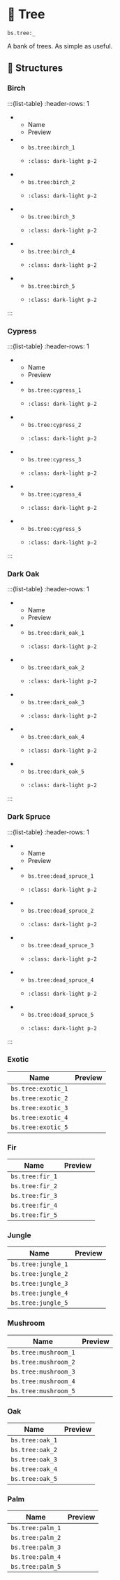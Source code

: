 # 🌳 Tree

`bs.tree:_`

A bank of trees. As simple as useful.

## 🗿 Structures

### Birch

:::{list-table}
:header-rows: 1

*   - Name
    - Preview
*   - `bs.tree:birch_1`
    - ```{image} img/birch_1.png
      :class: dark-light p-2
      ```
*   - `bs.tree:birch_2`
    - ```{image} img/birch_2.png
      :class: dark-light p-2
      ```
*   - `bs.tree:birch_3`
    - ```{image} img/birch_3.png
      :class: dark-light p-2
      ```
*   - `bs.tree:birch_4`
    - ```{image} img/birch_4.png
      :class: dark-light p-2
      ```
*   - `bs.tree:birch_5`
    - ```{image} img/birch_5.png
      :class: dark-light p-2
      ```
:::

### Cypress

:::{list-table}
:header-rows: 1

*   - Name
    - Preview
*   - `bs.tree:cypress_1`
    - ```{image} img/cypress_1.png
      :class: dark-light p-2
      ```
*   - `bs.tree:cypress_2`
    - ```{image} img/cypress_2.png
      :class: dark-light p-2
      ```
*   - `bs.tree:cypress_3`
    - ```{image} img/cypress_3.png
      :class: dark-light p-2
      ```
*   - `bs.tree:cypress_4`
    - ```{image} img/cypress_4.png
      :class: dark-light p-2
      ```
*   - `bs.tree:cypress_5`
    - ```{image} img/cypress_5.png
      :class: dark-light p-2
      ```

:::

### Dark Oak

:::{list-table}
:header-rows: 1

*   - Name
    - Preview
*   - `bs.tree:dark_oak_1`
    - ```{image} img/dark_oak_1.png
      :class: dark-light p-2
      ```
*   - `bs.tree:dark_oak_2`
    - ```{image} img/dark_oak_2.png
      :class: dark-light p-2
      ```
*   - `bs.tree:dark_oak_3`
    - ```{image} img/dark_oak_3.png
      :class: dark-light p-2
      ```
*   - `bs.tree:dark_oak_4`
    - ```{image} img/dark_oak_4.png
      :class: dark-light p-2
      ```
*   - `bs.tree:dark_oak_5`
    - ```{image} img/dark_oak_5.png
      :class: dark-light p-2
      ```

:::

### Dark Spruce

:::{list-table}
:header-rows: 1

*   - Name
    - Preview
*   - `bs.tree:dead_spruce_1`
    - ```{image} img/dead_spruce_1.png
      :class: dark-light p-2
      ```
*   - `bs.tree:dead_spruce_2`
    - ```{image} img/dead_spruce_2.png
      :class: dark-light p-2
      ```
*   - `bs.tree:dead_spruce_3`
    - ```{image} img/dead_spruce_3.png
      :class: dark-light p-2
      ```
*   - `bs.tree:dead_spruce_4`
    - ```{image} img/dead_spruce_4.png
      :class: dark-light p-2
      ```
*   - `bs.tree:dead_spruce_5`
    - ```{image} img/dead_spruce_5.png
      :class: dark-light p-2
      ```

:::

### Exotic

| Name | Preview |
| --- | --- |
| `bs.tree:exotic_1` |  |
| `bs.tree:exotic_2` |  |
| `bs.tree:exotic_3` |  |
| `bs.tree:exotic_4` |  |
| `bs.tree:exotic_5` |  |

### Fir

| Name | Preview |
| --- | --- |
| `bs.tree:fir_1` |  |
| `bs.tree:fir_2` |  |
| `bs.tree:fir_3` |  |
| `bs.tree:fir_4` |  |
| `bs.tree:fir_5` |  |

### Jungle

| Name | Preview |
| --- | --- |
| `bs.tree:jungle_1` |  |
| `bs.tree:jungle_2` |  |
| `bs.tree:jungle_3` |  |
| `bs.tree:jungle_4` |  |
| `bs.tree:jungle_5` |  |

### Mushroom

| Name | Preview |
| --- | --- |
| `bs.tree:mushroom_1` |  |
| `bs.tree:mushroom_2` |  |
| `bs.tree:mushroom_3` |  |
| `bs.tree:mushroom_4` |  |
| `bs.tree:mushroom_5` |  |

### Oak

| Name | Preview |
| --- | --- |
| `bs.tree:oak_1` |  |
| `bs.tree:oak_2` |  |
| `bs.tree:oak_3` |  |
| `bs.tree:oak_4` |  |
| `bs.tree:oak_5` |  |

### Palm

| Name | Preview |
| --- | --- |
| `bs.tree:palm_1` |  |
| `bs.tree:palm_2` |  |
| `bs.tree:palm_3` |  |
| `bs.tree:palm_4` |  |
| `bs.tree:palm_5` |  |
